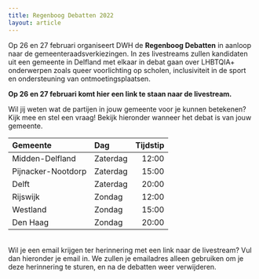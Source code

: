```yaml
---
title: Regenboog Debatten 2022
layout: article
---
```


<markdown-image src="events/regenboogdebatten2022/regenboog_debatten.png" alt="Regenboog Debatten" class="w-96 mx-auto mb-16"></markdown-image>

Op 26 en 27 februari organiseert DWH de **Regenboog Debatten** in aanloop naar de gemeenteraadsverkiezingen. In zes livestreams zullen kandidaten uit een gemeente in Delfland met elkaar in debat gaan over LHBTQIA+ onderwerpen zoals queer voorlichting op scholen, inclusiviteit in de sport en ondersteuning van ontmoetingsplaatsen. 

**Op 26 en 27 februari komt hier een link te staan naar de livestream.**

Wil jij weten wat de partijen in jouw gemeente voor je kunnen betekenen? Kijk mee en stel een vraag! Bekijk hieronder wanneer het debat is van jouw gemeente.

| Gemeente           | Dag      | Tijdstip  |
| :----------------- | :------- | --------: |
| Midden-Delfland    | Zaterdag | 12:00     |
| Pijnacker-Nootdorp | Zaterdag | 15:00     |
| Delft              | Zaterdag | 20:00     |
| Rijswijk           | Zondag   | 12:00     |
| Westland           | Zondag   | 15:00     |
| Den Haag           | Zondag   | 20:00     |

<br/>Wil je een email krijgen ter herinnering met een link naar de livestream? Vul dan hieronder je email in. We zullen je emailadres alleen gebruiken om je deze herinnering te sturen, en na de debatten weer verwijderen.

<TODO form>